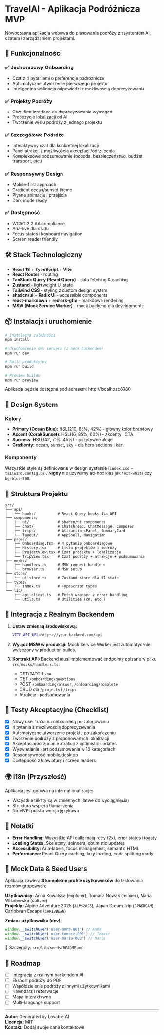 # TravelAI - Aplikacja Podróżnicza MVP

Nowoczesna aplikacja webowa do planowania podróży z asystentem AI, czatem i zarządzaniem projektami.

## 🚀 Funkcjonalności

### ✅ Jednorazowy Onboarding
- Czat z 4 pytaniami o preferencje podróżnicze
- Automatyczne utworzenie pierwszego projektu
- Inteligentna walidacja odpowiedzi z możliwością doprecyzowania

### ✅ Projekty Podróży
- Chat-first interface do doprecyzowania wymagań
- Propozycje lokalizacji od AI
- Tworzenie wielu podróży z jednego projektu

### ✅ Szczegółowe Podróże
- Interaktywny czat dla konkretnej lokalizacji
- Panel atrakcji z możliwością akceptacji/odrzucenia
- Kompleksowe podsumowanie (pogoda, bezpieczeństwo, budżet, transport, etc.)

### ✅ Responsywny Design
- Mobile-first approach
- Gradient ocean/sunset theme
- Płynne animacje i przejścia
- Dark mode ready

### ✅ Dostępność
- WCAG 2.2 AA compliance
- Aria-live dla czatu
- Focus states i keyboard navigation
- Screen reader friendly

## 🛠️ Stack Technologiczny

- **React 18** + **TypeScript** + **Vite**
- **React Router** - routing
- **TanStack Query (React Query)** - data fetching & caching
- **Zustand** - lightweight UI state
- **Tailwind CSS** - styling z custom design system
- **shadcn/ui** + **Radix UI** - accessible components
- **react-markdown** + **remark-gfm** - markdown rendering
- **MSW (Mock Service Worker)** - mock backend dla developmentu

## 📦 Instalacja i uruchomienie

```bash
# Instalacja zależności
npm install

# Uruchomienie dev servera (z mock backendem)
npm run dev

# Build produkcyjny
npm run build

# Preview buildu
npm run preview
```

Aplikacja będzie dostępna pod adresem: http://localhost:8080

## 🎨 Design System

### Kolory
- **Primary (Ocean Blue):** HSL(210, 85%, 42%) - główny kolor brandowy
- **Accent (Coral/Sunset):** HSL(16, 85%, 60%) - akcenty i CTA
- **Success:** HSL(142, 71%, 45%) - pozytywne akcje
- **Gradienty:** ocean, sunset, sky - dla hero sections i kart

### Komponenty
Wszystkie style są definiowane w design systemie (`index.css` + `tailwind.config.ts`).
**Nigdy** nie używamy ad-hoc klas jak `text-white` czy `bg-blue-500`.

## 📁 Struktura Projektu

```
src/
├── api/
│   └── hooks/          # React Query hooks dla API
├── components/
│   ├── ui/             # shadcn/ui components
│   ├── chat/           # ChatThread, ChatMessage, Composer
│   ├── trips/          # AttractionsPanel, SummaryCard
│   └── layout/         # AppShell, Navigation
├── pages/
│   ├── Onboarding.tsx  # 4 pytania onboardingowe
│   ├── History.tsx     # Lista projektów i podróży
│   ├── ProjectView.tsx # Czat projektu + lokalizacje
│   └── TripView.tsx    # Czat podróży + atrakcje + podsumowanie
├── mocks/
│   ├── handlers.ts     # MSW request handlers
│   └── browser.ts      # MSW setup
├── store/
│   └── ui-store.ts     # Zustand store dla UI state
├── types/
│   └── index.ts        # TypeScript types
└── lib/
    ├── api-client.ts   # Fetch wrapper z error handling
    └── utils.ts        # Utilities (cn, etc.)
```

## 🔌 Integracja z Realnym Backendem

1. **Ustaw zmienną środowiskową:**
   ```bash
   VITE_API_URL=https://your-backend.com/api
   ```

2. **Wyłącz MSW w produkcji:**
   Mock Service Worker jest automatycznie wyłączony w production builds.

3. **Kontrakt API:**
   Backend musi implementować endpointy opisane w pliku `src/mocks/handlers.ts`:
   - GET/PATCH `/me`
   - GET `/onboarding/questions`
   - POST `/onboarding/answer`, `/onboarding/complete`
   - CRUD dla `/projects` i `/trips`
   - Atrakcje i podsumowania

## 🧪 Testy Akceptacyjne (Checklist)

- [x] Nowy user trafia na onboarding po zalogowaniu
- [x] 4 pytania z możliwością doprecyzowania
- [x] Automatyczne utworzenie projektu po zakończeniu
- [x] Tworzenie podróży z proponowanych lokalizacji
- [x] Akceptacja/odrzucanie atrakcji z optimistic updates
- [x] Wyświetlanie kart podsumowania w 10 kategoriach
- [x] Responsywność mobile/desktop
- [x] Dostępność z klawiatury i screen readers

## 🌍 i18n (Przyszłość)

Aplikacja jest gotowa na internationalizację:
- Wszystkie teksty są w zmiennych (łatwe do wyciągnięcia)
- Struktura wspiera tłumaczenia
- Na MVP: polska wersja językowa

## 📝 Notatki

- **Error Handling:** Wszystkie API calle mają retry (2x), error states i toasty
- **Loading States:** Skeletony, spinners, optimistic updates
- **Accessibility:** Aria-labels, focus management, semantic HTML
- **Performance:** React Query caching, lazy loading, code splitting ready

## 🌱 Mock Data & Seed Users

Aplikacja zawiera **3 kompletne profile użytkowników** do testowania rozmów grupowych:

**Użytkownicy:** Anna Kowalska (explorer), Tomasz Nowak (relaxer), Maria Wiśniewska (culture)  
**Projekty:** Alpine Adventure 2025 (`ALPS2025`), Japan Dream Trip (`JPNDREAM`), Caribbean Escape (`CARIBBEAN`)

**Zmiana użytkownika (dev):**
```js
window.__switchUser('user-anna-001') // Anna
window.__switchUser('user-tomasz-002') // Tomasz  
window.__switchUser('user-maria-003') // Maria
```

📁 Szczegóły: `src/lib/seeds/README.md`

## 🎯 Roadmap

- [ ] Integracja z realnym backendem AI
- [ ] Eksport podróży do PDF
- [ ] Współdzielenie podróży z innymi użytkownikami
- [ ] Kalendarz i rezerwacje
- [ ] Mapa interaktywna
- [ ] Multi-language support

---

**Autor:** Generated by Lovable AI  
**Licencja:** MIT  
**Kontakt:** Dodaj swoje dane kontaktowe

